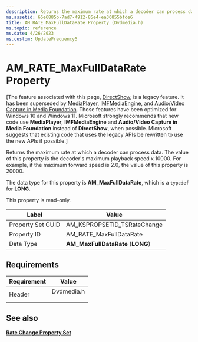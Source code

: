 ```yaml
---
description: Returns the maximum rate at which a decoder can process data. The value of this property is the decoder's maximum playback speed x 10000. For example, if the maximum forward speed is 2.0, the value of this property is 20000.
ms.assetid: 66e6885b-7ad7-4912-85e4-ea36855bfde6
title: AM_RATE_MaxFullDataRate Property (Dvdmedia.h)
ms.topic: reference
ms.date: 4/26/2023
ms.custom: UpdateFrequency5
---
```


# AM\_RATE\_MaxFullDataRate Property

\[The feature associated with this page, [DirectShow](/windows/win32/directshow/directshow), is a legacy feature. It has been superseded by [MediaPlayer](/uwp/api/Windows.Media.Playback.MediaPlayer), [IMFMediaEngine](/windows/win32/api/mfmediaengine/nn-mfmediaengine-imfmediaengine), and [Audio/Video Capture in Media Foundation](windows/win32/medfound/audio-video-capture-in-media-foundation). Those features have been optimized for Windows 10 and Windows 11. Microsoft strongly recommends that new code use **MediaPlayer**, **IMFMediaEngine** and **Audio/Video Capture in Media Foundation** instead of **DirectShow**, when possible. Microsoft suggests that existing code that uses the legacy APIs be rewritten to use the new APIs if possible.\]

Returns the maximum rate at which a decoder can process data. The value of this property is the decoder's maximum playback speed x 10000. For example, if the maximum forward speed is 2.0, the value of this property is 20000.

The data type for this property is **AM\_MaxFullDataRate**, which is a `typedef` for **LONG**.

This property is read-only.



| Label | Value |
|-------------------|------------------------------------|
| Property Set GUID | AM\_KSPROPSETID\_TSRateChange      |
| Property ID       | AM\_RATE\_MaxFullDataRate          |
| Data Type         | **AM\_MaxFullDataRate** (**LONG**) |



 

## Requirements



| Requirement | Value |
|-------------------|---------------------------------------------------------------------------------------|
| Header<br/> | <dl> <dt>Dvdmedia.h</dt> </dl> |



## See also

<dl> <dt>

[**Rate Change Property Set**](rate-change-property-set.md)
</dt> </dl>

 

 




